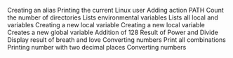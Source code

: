 Creating an alias
Printing the current Linux user
Adding action PATH
Count the number of directories
Lists environmental variables
Lists all local and variables
Creating a new local variable
Creating a new local variable
Creates a new global variable
Addition of 128
Result of Power and Divide
Display result of breath and love
Converting numbers
Print all combinations
Printing number with two decimal places
Converting numbers
